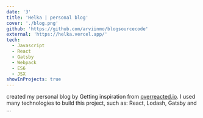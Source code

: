 ```yaml
---
date: '3'
title: 'Helka | personal blog'
cover: './blog.png'
github: 'https://github.com/arviinmo/blogsourcecode'
external: 'https://helka.vercel.app/'
tech:
  - Javascript
  - React
  - Gatsby
  - Webpack
  - ES6
  - JSX
showInProjects: true
---
```


created my personal blog by Getting inspiration from <a href="https://overreacted.io/">overreacted.io</a>. I used many technologies to build this project, such as: React, Lodash, Gatsby and ...

